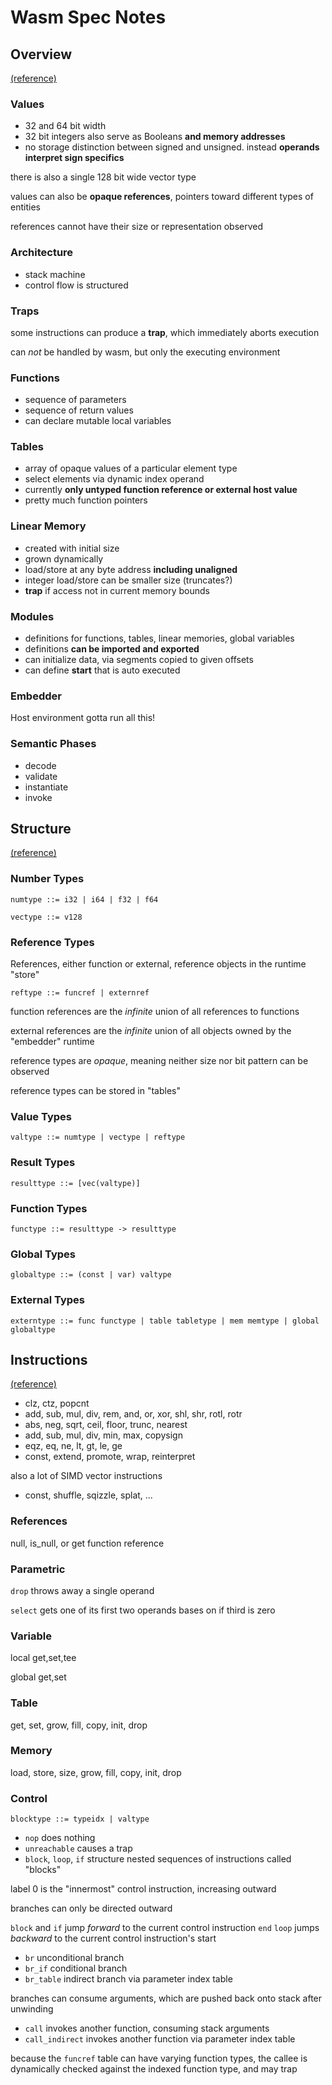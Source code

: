 # Wasm Spec Notes

## Overview

[(reference)][overview]

### Values

* 32 and 64 bit width
* 32 bit integers also serve as Booleans **and memory addresses**
* no storage distinction between signed and unsigned. instead **operands interpret sign specifics**

there is also a single 128 bit wide vector type

values can also be **opaque references**, pointers toward different types of entities

references cannot have their size or representation observed

### Architecture

* stack machine
* control flow is structured

### Traps

some instructions can produce a **trap**, which immediately aborts execution

can *not* be handled by wasm, but only the executing environment

### Functions

* sequence of parameters
* sequence of return values
* can declare mutable local variables

### Tables

* array of opaque values of a particular element type
* select elements via dynamic index operand
* currently **only untyped function reference or external host value**
* pretty much function pointers

### Linear Memory

* created with initial size
* grown dynamically
* load/store at any byte address **including unaligned**
* integer load/store can be smaller size (truncates?)
* **trap** if access not in current memory bounds

### Modules

* definitions for functions, tables, linear memories, global variables
* definitions **can be imported and exported**
* can initialize data, via segments copied to given offsets
* can define **start** that is auto executed

### Embedder

Host environment gotta run all this!

### Semantic Phases

* decode
* validate
* instantiate
* invoke

## Structure

[(reference)][structure]

### Number Types

`numtype ::= i32 | i64 | f32 | f64`

`vectype ::= v128`

### Reference Types

References, either function or external, reference objects in the runtime "store"

`reftype ::= funcref | externref`

function references are the *infinite* union of all references to functions

external references are the *infinite* union of all objects owned by the "embedder" runtime

reference types are *opaque*, meaning neither size nor bit pattern can be observed

reference types can be stored in "tables"

### Value Types

`valtype ::= numtype | vectype | reftype`

### Result Types

`resulttype ::= [vec(valtype)]`

### Function Types

`functype ::= resulttype -> resulttype`

### Global Types

`globaltype ::= (const | var) valtype`

### External Types

`externtype ::= func functype | table tabletype | mem memtype | global globaltype`

## Instructions

[(reference)][instructions]

* clz, ctz, popcnt
* add, sub, mul, div, rem, and, or, xor, shl, shr, rotl, rotr
* abs, neg, sqrt, ceil, floor, trunc, nearest
* add, sub, mul, div, min, max, copysign
* eqz, eq, ne, lt, gt, le, ge
* const, extend, promote, wrap, reinterpret

also a lot of SIMD vector instructions

* const, shuffle, sqizzle, splat, ...

### References

null, is_null, or get function reference

### Parametric

`drop` throws away a single operand

`select` gets one of its first two operands bases on if third is zero

### Variable

local get,set,tee

global get,set

### Table

get, set, grow, fill, copy, init, drop

### Memory

load, store, size, grow, fill, copy, init, drop

### Control

`blocktype ::= typeidx | valtype`

* `nop` does nothing
* `unreachable` causes a trap
* `block`, `loop`, `if` structure nested sequences of instructions called "blocks"

label 0 is the "innermost" control instruction, increasing outward

branches can only be directed outward

`block` and `if` jump *forward* to the current control instruction `end`
`loop` jumps *backward* to the current control instruction's start

* `br` unconditional branch
* `br_if` conditional branch
* `br_table` indirect branch via parameter index table

branches can consume arguments, which are pushed back onto stack after unwinding

* `call` invokes another function, consuming stack arguments
* `call_indirect` invokes another function via parameter index table

because the `funcref` table can have varying function types, the callee is dynamically checked against the indexed function type, and may trap

[overview]: https://webassembly.github.io/spec/core/intro/overview.html
[structure]: https://webassembly.github.io/spec/core/syntax/index.html
[instructions]: https://webassembly.github.io/spec/core/syntax/instructions.html

